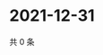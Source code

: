 # 2021-12-31

共 0 条

<!-- BEGIN WEIBO -->
<!-- 最后更新时间 Fri Dec 31 2021 19:00:43 GMT+0800 (China Standard Time) -->

<!-- END WEIBO -->
